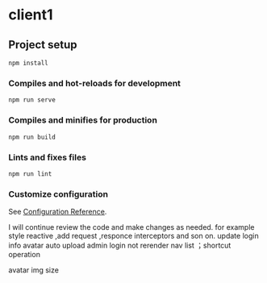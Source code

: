 # client1

## Project setup
```
npm install
```

### Compiles and hot-reloads for development
```
npm run serve
```

### Compiles and minifies for production
```
npm run build
```

### Lints and fixes files
```
npm run lint
```

### Customize configuration
See [Configuration Reference](https://cli.vuejs.org/config/).

I will continue review the code and make changes as needed. for example style reactive ,add request ,responce interceptors and son on. update login info avatar auto upload
admin login not rerender nav list ；shortcut operation

avatar img size
